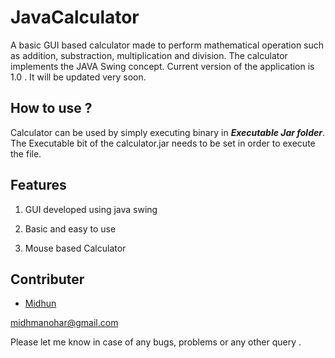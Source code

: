 
# JavaCalculator #
A basic GUI based calculator made to perform mathematical operation such as addition, substraction, multiplication and division. The calculator implements the JAVA Swing concept. Current version of the application is 1.0 .
It will be updated very soon.

## How to use ? ##
Calculator can be used by simply executing binary in ***Executable Jar folder***. The Executable bit of the calculator.jar needs to be set in order to execute the file.

## Features ##

1. GUI developed using java swing

2. Basic and easy to use

3. Mouse based Calculator

Contributer
-----------
* [Midhun](http://midhmanohar.me)

[midhmanohar@gmail.com](#)

Please let me know in case of any bugs, problems or any other query .
 






